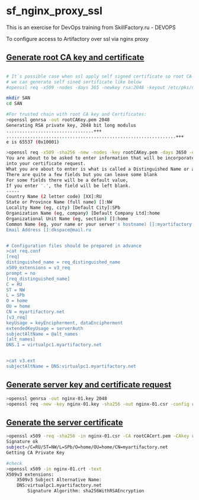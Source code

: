 # sf_nginx_proxy_ssl

This is an exercise for DevOps training from SkillFactory.ru - DEVOPS

To configure access to Artifactory over ssl via nginx proxy

## [Generate root CA key and certificate](https://www.ibm.com/docs/en/runbook-automation?topic=certificate-generate-root-ca-key) 


```bash

# It`s possible case when ssl apply self signed certificate so root CA key and Certificate are unnecesary 
# we can generate self sined sertificate like below 
#openssl req -x509 -nodes -days 365 -newkey rsa:2048 -keyout /etc/pki/nginx/private/nginx-01.key -out /etc/pki/nginx/nginx-01.crt -config req.conf

mkdir SAN
cd SAN

#For trusted chain with root CA key and Certificates:
>openssl genrsa -out rootCAKey.pem 2048
Generating RSA private key, 2048 bit long modulus
.................................+++
................................................................+++
e is 65537 (0x10001)

>openssl req -x509 -sha256 -new -nodes -key rootCAKey.pem -days 3650 -out rootCACert.pem 
You are about to be asked to enter information that will be incorporated
into your certificate request.
What you are about to enter is what is called a Distinguished Name or a DN.
There are quite a few fields but you can leave some blank
For some fields there will be a default value,
If you enter '.', the field will be left blank.
-----
Country Name (2 letter code) [XX]:RU
State or Province Name (full name) []:NW
Locality Name (eg, city) [Default City]:SPb
Organization Name (eg, company) [Default Company Ltd]:home
Organizational Unit Name (eg, section) []:home
Common Name (eg, your name or your server's hostname) []:myartifactory.net
Email Address []:dkspace@mail.ru


# Configuration files should be prepared in advance
>cat req.conf 
[req]
distinguished_name = req_distinguished_name
x509_extensions = v3_req
prompt = no
[req_distinguished_name]
C = RU
ST = NW
L = SPb
O = home
OU = home
CN = myartifactory.net
[v3_req]
keyUsage = keyEncipherment, dataEncipherment
extendedKeyUsage = serverAuth
subjectAltName = @alt_names
[alt_names]
DNS.1 = virtualpc1.myartifactory.net


>cat v3.ext 
subjectAltName = DNS:virtualpc1.myartifactory.net

```

## [Generate  server key and certificate request](https://www.ibm.com/docs/en/runbook-automation?topic=certificate-generate-rba-server-key-request)

```bash
>openssl genrsa -out nginx-01.key 2048
>openssl req -new -key nginx-01.key -sha256 -out nginx-01.csr -config req2.conf 
```

## [Generate the server certificate](https://www.ibm.com/docs/en/runbook-automation?topic=certificate-generate-rba-server)

```bash
>openssl x509 -req -sha256 -in nginx-01.csr -CA rootCACert.pem -CAkey rootCAKey.pem -CAcreateserial -out nginx-01.crt -days 365 -extfile v3.ext
Signature ok
subject=/C=RU/ST=NW/L=SPb/O=home/OU=home/CN=myartifactory.net
Getting CA Private Key

#check
>openssl x509 -in nginx-01.crt -text
X509v3 extensions:
    X509v3 Subject Alternative Name: 
	DNS:virtualpc1.myartifactory.net
	    Signature Algorithm: sha256WithRSAEncryption

```

















